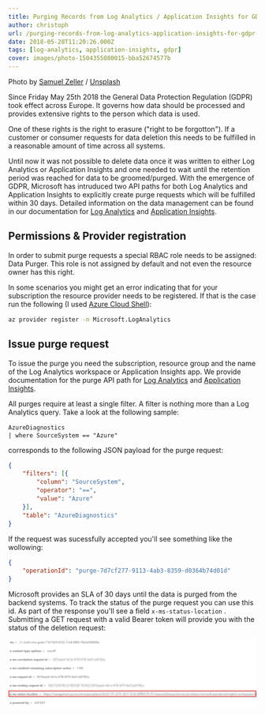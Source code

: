 ```yaml
---
title: Purging Records from Log Analytics / Application Insights for GDPR compliance
author: christoph
url: /purging-records-from-log-analytics-application-insights-for-gdpr-compliance
date: 2018-05-28T11:20:26.000Z
tags: [log-analytics, application-insights, gdpr]
cover: images/photo-1504355080015-bba52674577b
---
```


Photo by [Samuel Zeller](https://unsplash.com/@samuelzeller?utm_source=ghost&amp;utm_medium=referral&amp;utm_campaign=api-credit) / [Unsplash](https://unsplash.com/?utm_source=ghost&amp;utm_medium=referral&amp;utm_campaign=api-credit)

Since Friday May 25th 2018 the General Data Protection Regulation (GDPR) took effect across Europe. It governs how data should be processed and provides extensive rights to the person which data is used.

One of these rights is the right to erasure ("right to be forgotton"). If a customer or consumer requests for data deletion this needs to be fulfilled in a reasonable amount of time across all systems.

Until now it was not possible to delete data once it was written to either Log Analytics or Application Insights and one needed to wait until the retention period was reached for data to be groomed/purged. With the emergence of GDPR, Microsoft has intruduced two API paths for both Log Analytics and Application Insights to explicitly create purge requests which will be fulfilled within 30 days. Detailed information on the data management can be found in our documentation for [Log Analytics](https://docs.microsoft.com/en-us/azure/log-analytics/log-analytics-personal-data-mgmt) and [Application Insights](https://docs.microsoft.com/en-us/azure/application-insights/app-insights-customer-data).

## Permissions & Provider registration

In order to submit purge requests a special RBAC role needs to be assigned: Data Purger. This role is not assigned by default and not even the resource owner has this right.

In some scenarios you might get an error indicating that for your subscription the resource provider needs to be registered. If that is the case run the following (I used [Azure Cloud Shell](https://shell.azure.com/)):

```bash
az provider register -n Microsoft.LogAnalytics
```

## Issue purge request

To issue the purge you need the subscription, resource group and the name of the Log Analytics workspace or Application Insights app. We provide documentation for the purge API path for [Log Analytics](https://docs.microsoft.com/en-us/rest/api/loganalytics/workspaces%202015-03-20/purge) and [Application Insights](https://docs.microsoft.com/en-us/rest/api/application-insights/components/purge).

All purges require at least a single filter. A filter is nothing more than a Log Analytics query. Take a look at the following sample:

```
AzureDiagnostics
| where SourceSystem == "Azure"
``` 

corresponds to the following JSON payload for the purge request:

```json
{
    "filters": [{
        "column": "SourceSystem",
        "operator": "==",
        "value": "Azure"
    }],
    "table": "AzureDiagnostics"
}
```

If the request was sucessfully accepted you'll see something like the wollowing:

```json
{
    "operationId": "purge-7d7cf277-9113-4ab3-8359-d0364b74d01d"
}
```

Microsoft provides an SLA of 30 days until the data is purged from the backend systems. To track the status of the purge request you can use this id. As part of the response you'll see a field `x-ms-status-location` . Submitting a GET request with a valid Bearer token will provide you with the status of the deletion request:

![purge-response](images/purge-response.png)
